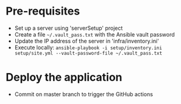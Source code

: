 # Pre-requisites
* Set up a server using 'serverSetup' project
* Create a file `~/.vault_pass.txt` with the Ansible vault password
* Update the IP address of the server in 'infra/inventory.ini'
* Execute locally: `ansible-playbook -i setup/inventory.ini setup/site.yml --vault-password-file ~/.vault_pass.txt`

# Deploy the application
* Commit on master branch to trigger the GitHub actions
